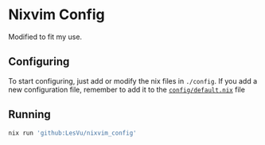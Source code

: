 # Nixvim Config
Modified to fit my use.

## Configuring

To start configuring, just add or modify the nix files in `./config`.
If you add a new configuration file, remember to add it to the
[`config/default.nix`](./config/default.nix) file

## Running

```bash
nix run 'github:LesVu/nixvim_config'
```
